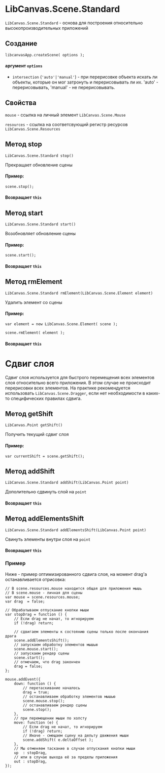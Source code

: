 LibCanvas.Scene.Standard
========================

`LibCanvas.Scene.Standard` - основа для построения относительно высокопроизводительных приложений


## Создание

	libcanvasApp.createScene( options );

#### аргумент `options`

* `intersection` (`'auto'|'manual'`) - при перерисовке объекта искать ли объекты, которые он мог затронуть и перерисовывать ли их. 'auto' - перерисовывать, 'manual' - не перерисовывать.

## Свойства

`mouse` - ссылка на личный элемент `LibCanvas.Scene.Mouse`

`resources` - ссылка на соответсвующий регистр ресурсов `LibCanvas.Scene.Resources`

## Метод stop

	LibCanvas.Scene.Standard stop()

Прекращает обновление сцены

#### Пример:
	scene.stop();

#### Возвращает `this`

## Метод start

	LibCanvas.Scene.Standard start()

Возобновляет обновление сцены

#### Пример:
	scene.start();

#### Возвращает `this`

## Метод rmElement

	LibCanvas.Scene.Standard rmElement(LibCanvas.Scene.Element element)

Удалить элемент со сцены

#### Пример:
	var element = new LibCanvas.Scene.Element( scene );

	scene.rmElement( element );

#### Возвращает `this`


# Сдвиг слоя
Сдвиг слоя используется для быстрого перемещения всех элементов слоя относительно всего приложения. В этом случае не происходит перерисовки всех элементов.
На практике рекомендуется использовать `LibCanvas.Scene.Dragger`, если нет необходимости в каких-то специфических правилах сдвига.

## Метод getShift

	LibCanvas.Point getShift()

Получить текущий сдвиг слоя

#### Пример:
	var currentShift = scene.getShift();

## Метод addShift

	LibCanvas.Scene.Standard addShift(LibCanvas.Point point)

Дополительно сдвинуть слой на `point`

#### Возвращает `this`

## Метод addElementsShift
	LibCanvas.Scene.Standard addElementsShift(LibCanvas.Point point)

Свинуть элементы внутри слоя на `point`

#### Возвращает `this`

### Пример
Ниже - пример оптимизированного сдвига слоя, на момент drag'а останавливается отрисовка:

	// В scene.resources.mouse находится общая для приложения мышь
	// В scene.mouse - личная для сцены
	var mouse = scene.resources.mouse;
	var drag  = false;

	// Обрабатываем отпускание кнопки мыши
	var stopDrag = function () {
		// Если drag не начат, то игнорируем
		if (!drag) return;

		// сдвигаем элементы к состоянию сцены только после окончания драга
		scene.addElementsShift();
		// запускаем обработку элементов мышью
		scene.mouse.start();
		// запускаем рендер сцены
		scene.start();
		// отмечаем, что drag закончен
		drag = false;
	};

	mouse.addEvent({
		down: function () {
			// перетаскивание началось
			drag = true;
			// останавливаем обработку элементов мышью
			scene.mouse.stop();
			// останавливаем рендер сцены
			scene.stop();
		},
		// при перемещении мыши по холсту
		move: function (e) {
			// Если drag не начат, то игнорируем
			if (!drag) return;
			// Иначе - смещаем сцену на дельту движения мыши
			scene.addShift( e.deltaOffset );
		},
		// Мы отменяем таскание в случае отпускания кнопки мыши
		up  : stopDrag,
		// или в случае выхода её за пределы приложения
		out : stopDrag,
	});
